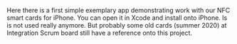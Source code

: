 Here there is a first simple exemplary app demonstrating work with our NFC smart cards for iPhone. You can open it in Xcode and install onto iPhone.
Is is not used really anymore. But probably some old cards (summer 2020) at Integration Scrum board still have a reference onto this project.
